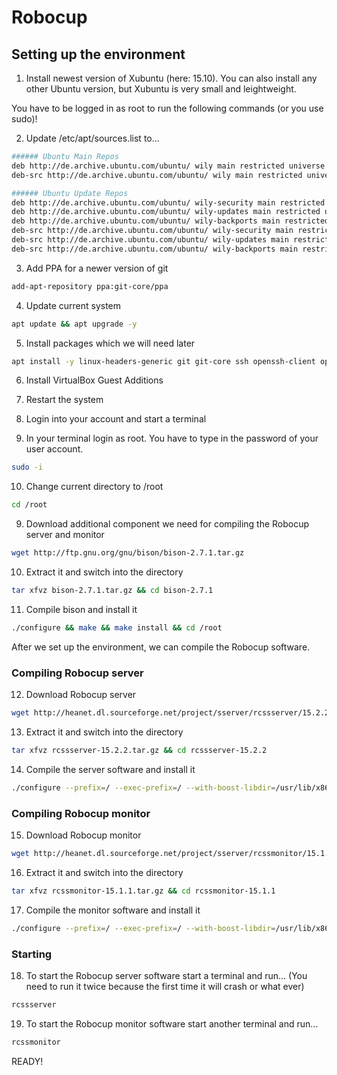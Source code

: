 # Robocup

## Setting up the environment
1. Install newest version of Xubuntu (here: 15.10). You can also install any other Ubuntu version, but Xubuntu is very small and leightweight.


You have to be logged in as root to run the following commands (or you use sudo)!


2. Update /etc/apt/sources.list to...
```bash
###### Ubuntu Main Repos
deb http://de.archive.ubuntu.com/ubuntu/ wily main restricted universe multiverse
deb-src http://de.archive.ubuntu.com/ubuntu/ wily main restricted universe multiverse

###### Ubuntu Update Repos
deb http://de.archive.ubuntu.com/ubuntu/ wily-security main restricted universe multiverse
deb http://de.archive.ubuntu.com/ubuntu/ wily-updates main restricted universe multiverse
deb http://de.archive.ubuntu.com/ubuntu/ wily-backports main restricted universe multiverse
deb-src http://de.archive.ubuntu.com/ubuntu/ wily-security main restricted universe multiverse
deb-src http://de.archive.ubuntu.com/ubuntu/ wily-updates main restricted universe multiverse
deb-src http://de.archive.ubuntu.com/ubuntu/ wily-backports main restricted universe multiverse
```

3. Add PPA for a newer version of git
```bash
add-apt-repository ppa:git-core/ppa
```

4. Update current system
```bash
apt update && apt upgrade -y
```

5. Install packages which we will need later
```bash
apt install -y linux-headers-generic git git-core ssh openssh-client openssh-server flex libboost-all-dev gcc g++ make build-essential libpng-dev python-gobject-dev libfontconfig1-dev libfreetype6-dev libxrender-dev libxi-dev libxt-dev libaudio-dev libqt4-dev
```

6. Install VirtualBox Guest Additions

7. Restart the system

8. Login into your account and start a terminal

9. In your terminal login as root. You have to type in the password of your user account.
```bash
sudo -i
```

10. Change current directory to /root
```bash
cd /root
```

9. Download additional component we need for compiling the Robocup server and monitor
```bash
wget http://ftp.gnu.org/gnu/bison/bison-2.7.1.tar.gz
```

10. Extract it and switch into the directory
```bash
tar xfvz bison-2.7.1.tar.gz && cd bison-2.7.1
```

11. Compile bison and install it
```bash
./configure && make && make install && cd /root
```

After we set up the environment, we can compile the Robocup software.

### Compiling Robocup server
12. Download Robocup server
```bash
wget http://heanet.dl.sourceforge.net/project/sserver/rcssserver/15.2.2/rcssserver-15.2.2.tar.gz
```

13. Extract it and switch into the directory
```bash
tar xfvz rcssserver-15.2.2.tar.gz && cd rcssserver-15.2.2
```

14. Compile the server software and install it
```bash
./configure --prefix=/ --exec-prefix=/ --with-boost-libdir=/usr/lib/x86_64-linux-gnu/ && make && make install && cd /root
```

### Compiling Robocup monitor
15. Download Robocup monitor
```bash
wget http://heanet.dl.sourceforge.net/project/sserver/rcssmonitor/15.1.1/rcssmonitor-15.1.1.tar.gz
```

16. Extract it and switch into the directory
```bash
tar xfvz rcssmonitor-15.1.1.tar.gz && cd rcssmonitor-15.1.1
```

17. Compile the monitor software and install it
```bash
./configure --prefix=/ --exec-prefix=/ --with-boost-libdir=/usr/lib/x86_64-linux-gnu/ && make && make install && cd /root
```

### Starting
18. To start the Robocup server software start a terminal and run... (You need to run it twice because the first time it will crash or what ever)
```bash
rcssserver
```

19. To start the Robocup monitor software start another terminal and run...
```bash
rcssmonitor
```

READY!
